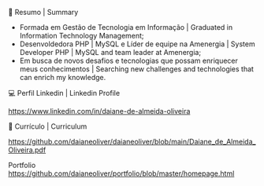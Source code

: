 📝 Resumo | Summary

- Formada em Gestão de Tecnologia em Informação | Graduated in Information Technology Management;
- Desenvoldedora PHP | MySQL e Líder de equipe na Amenergia | System Developer PHP | MySQL and team leader at Amenergia;
- Em busca de novos desafios e tecnologias que possam enriquecer meus conhecimentos | Searching new challenges and technologies that can enrich my knowledge.

💻 Perfil Linkedin | Linkedin Profile

https://www.linkedin.com/in/daiane-de-almeida-oliveira

📃 Currículo | Curriculum

https://github.com/daianeoliver/daianeoliver/blob/main/Daiane_de_Almeida_Oliveira.pdf

Portfolio
https://github.com/daianeoliver/portfolio/blob/master/homepage.html





